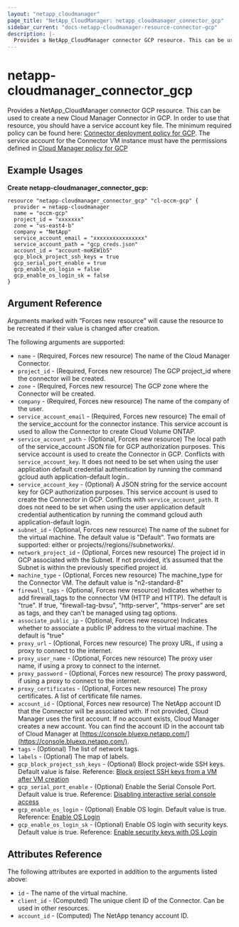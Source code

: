 ```yaml
---
layout: "netapp_cloudmanager"
page_title: "NetApp_CloudManager: netapp_cloudmanager_connector_gcp"
sidebar_current: "docs-netapp-cloudmanager-resource-connector-gcp"
description: |-
  Provides a NetApp_CloudManager connector GCP resource. This can be used to create a new Cloud Manager Connector in GCP.
---
```


# netapp-cloudmanager_connector_gcp

Provides a NetApp_CloudManager connector GCP resource. This can be used to create a new Cloud Manager Connector in GCP.
In order to use that resource, you should have a service account key file. The minimum required policy can be found here: [Connector deployment policy for GCP](https://occm-sample-policies.s3.amazonaws.com/Setup_As_Service_3.7.3_GCP.yaml).
The service account for the Connector VM instance must have the permissions defined in [Cloud Manager policy for GCP](https://occm-sample-policies.s3.amazonaws.com/Policy_for_Cloud_Manager_3.8.0_GCP.yaml)

<!---
i think we need to create section for terraform and point to there
-->

## Example Usages

**Create netapp-cloudmanager_connector_gcp:**

```
resource "netapp-cloudmanager_connector_gcp" "cl-occm-gcp" {
  provider = netapp-cloudmanager
  name = "occm-gcp"
  project_id = "xxxxxxx"
  zone = "us-east4-b"
  company = "NetApp"
  service_account_email = "xxxxxxxxxxxxxxxx"
  service_account_path = "gcp_creds.json"
  account_id = "account-moKEW1b5"
  gcp_block_project_ssh_keys = true
  gcp_serial_port_enable = true
  gcp_enable_os_login = false
  gcp_enable_os_login_sk = false
}
```

## Argument Reference

Arguments marked with “Forces new resource” will cause the resource to be recreated if their value is changed after creation.

The following arguments are supported:

* `name` - (Required, Forces new resource) The name of the Cloud Manager Connector.
* `project_id` - (Required, Forces new resource) The GCP project_id where the connector will be created.
* `zone` - (Required, Forces new resource) The GCP zone where the Connector will be created.
* `company` - (Required, Forces new resource) The name of the company of the user.
* `service_account_email` - (Required, Forces new resource) The email of the service_account for the connector instance. This service account is used to allow the Connector to create Cloud Volume ONTAP.
* `service_account_path` - (Optional, Forces new resource) The local path of the service_account JSON file for GCP authorization purposes. This service account is used to create the Connector in GCP. Conflicts with `service_account_key`. It does not need to be set when using the user application default credential authentication by running the command gcloud auth application-default login..
* `service_account_key` - (Optional) A JSON string for the service account key for GCP authorization purposes. This service account is used to create the Connector in GCP. Conflicts with `service_account_path`. It does not need to be set when using the user application default credential authentication by running the command gcloud auth application-default login.
* `subnet_id` - (Optional, Forces new resource) The name of the subnet for the virtual machine. The default value is "Default". Two formats are supported: either <subnetID> or projects/<projectID>/regions/<region>/subnetworks/<subnetID>. 
* `network_project_id` - (Optional, Forces new resource) The project id in GCP associated with the Subnet. If not provided, it’s assumed that the Subnet is within the previously specified project id.
* `machine_type` - (Optional, Forces new resource) The machine_type for the Connector VM. The default value is "n2-standard-8"
* `firewall_tags` - (Optional, Forces new resource) Indicates whether to add firewall_tags to the connector VM (HTTP and HTTP). The default is "true". If true, "firewall-tag-bvsu", "http-server", "https-server" are set as tags, and they can't be managed using tag options.
* `associate_public_ip` - (Optional, Forces new resource) Indicates whether to associate a public IP address to the virtual machine. The default is "true"
* `proxy_url` - (Optional, Forces new resource) The proxy URL, if using a proxy to connect to the internet.
* `proxy_user_name` - (Optional, Forces new resource) The proxy user name, if using a proxy to connect to the internet.
* `proxy_password` - (Optional, Forces new resource) The proxy password, if using a proxy to connect to the internet.
* `proxy_certificates` - (Optional, Forces new resource) The proxy certificates. A list of certificate file names.
* `account_id` - (Optional, Forces new resource) The NetApp account ID that the Connector will be associated with. If not provided, Cloud Manager uses the first account. If no account exists, Cloud Manager creates a new account. You can find the account ID in the account tab of Cloud Manager at [https://console.bluexp.netapp.com/](https://console.bluexp.netapp.com/).
* `tags` - (Optional) The list of network tags.
* `labels` - (Optional) The map of labels.
* `gcp_block_project_ssh_keys` - (Optional) Block project-wide SSH keys. Default value is false. Reference: [Block project SSH keys from a VM after VM creation](https://cloud.google.com/compute/docs/connect/restrict-ssh-keys#after-vm-creation)
* `gcp_serial_port_enable` - (Optional) Enable the Serial Console Port. Default value is true. Reference: [Disabling interactive serial console access](https://cloud.google.com/compute/docs/troubleshooting/troubleshooting-using-serial-console#disabling_interactive_serial_console_on_a_particular_instance_or_project)
* `gcp_enable_os_login` - (Optional) Enable OS login. Default value is true. Reference: [Enable OS Login](https://cloud.google.com/compute/docs/oslogin/set-up-oslogin#enable_os_login)
* `gcp_enable_os_login_sk` - (Optional) Enable OS login with security keys. Default value is true. Reference: [Enable security keys with OS Login](https://cloud.google.com/compute/docs/oslogin/security-keys)

## Attributes Reference

The following attributes are exported in addition to the arguments listed above:

* `id` - The name of the virtual machine.
* `client_id` - (Computed) The unique client ID of the Connector. Can be used in other resources.
* `account_id` - (Computed) The NetApp tenancy account ID.

